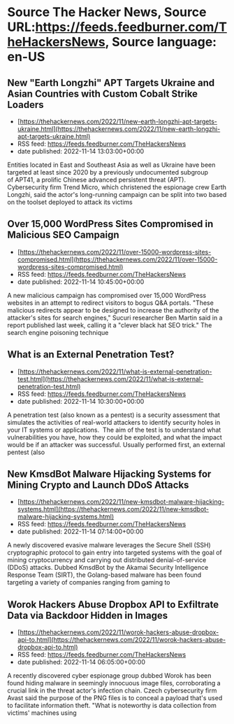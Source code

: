 # Source The Hacker News, Source URL:https://feeds.feedburner.com/TheHackersNews, Source language: en-US

## New "Earth Longzhi" APT Targets Ukraine and Asian Countries with Custom Cobalt Strike Loaders
 - [https://thehackernews.com/2022/11/new-earth-longzhi-apt-targets-ukraine.html](https://thehackernews.com/2022/11/new-earth-longzhi-apt-targets-ukraine.html)
 - RSS feed: https://feeds.feedburner.com/TheHackersNews
 - date published: 2022-11-14 13:03:00+00:00

Entities located in East and Southeast Asia as well as Ukraine have been targeted at least since 2020 by a previously undocumented subgroup of APT41, a prolific Chinese advanced persistent threat (APT).
Cybersecurity firm Trend Micro, which christened the espionage crew Earth Longzhi, said the actor's long-running campaign can be split into two based on the toolset deployed to attack its victims

## Over 15,000 WordPress Sites Compromised in Malicious SEO Campaign
 - [https://thehackernews.com/2022/11/over-15000-wordpress-sites-compromised.html](https://thehackernews.com/2022/11/over-15000-wordpress-sites-compromised.html)
 - RSS feed: https://feeds.feedburner.com/TheHackersNews
 - date published: 2022-11-14 10:45:00+00:00

A new malicious campaign has compromised over 15,000 WordPress websites in an attempt to redirect visitors to bogus Q&amp;A portals.
"These malicious redirects appear to be designed to increase the authority of the attacker's sites for search engines," Sucuri researcher Ben Martin said in a report published last week, calling it a "clever black hat SEO trick."
The search engine poisoning technique

## What is an External Penetration Test?
 - [https://thehackernews.com/2022/11/what-is-external-penetration-test.html](https://thehackernews.com/2022/11/what-is-external-penetration-test.html)
 - RSS feed: https://feeds.feedburner.com/TheHackersNews
 - date published: 2022-11-14 10:30:00+00:00

A penetration test (also known as a pentest) is a security assessment that simulates the activities of real-world attackers to identify security holes in your IT systems or applications. 
The aim of the test is to understand what vulnerabilities you have, how they could be exploited, and what the impact would be if an attacker was successful.
Usually performed first, an external pentest (also

## New KmsdBot Malware Hijacking Systems for Mining Crypto and Launch DDoS Attacks
 - [https://thehackernews.com/2022/11/new-kmsdbot-malware-hijacking-systems.html](https://thehackernews.com/2022/11/new-kmsdbot-malware-hijacking-systems.html)
 - RSS feed: https://feeds.feedburner.com/TheHackersNews
 - date published: 2022-11-14 07:14:00+00:00

A newly discovered evasive malware leverages the Secure Shell (SSH) cryptographic protocol to gain entry into targeted systems with the goal of mining cryptocurrency and carrying out distributed denial-of-service (DDoS) attacks.
Dubbed KmsdBot by the Akamai Security Intelligence Response Team (SIRT), the Golang-based malware has been found targeting a variety of companies ranging from gaming to

## Worok Hackers Abuse Dropbox API to Exfiltrate Data via Backdoor Hidden in Images
 - [https://thehackernews.com/2022/11/worok-hackers-abuse-dropbox-api-to.html](https://thehackernews.com/2022/11/worok-hackers-abuse-dropbox-api-to.html)
 - RSS feed: https://feeds.feedburner.com/TheHackersNews
 - date published: 2022-11-14 06:05:00+00:00

A recently discovered cyber espionage group dubbed Worok has been found hiding malware in seemingly innocuous image files, corroborating a crucial link in the threat actor's infection chain.
Czech cybersecurity firm Avast said the purpose of the PNG files is to conceal a payload that's used to facilitate information theft.
"What is noteworthy is data collection from victims' machines using
